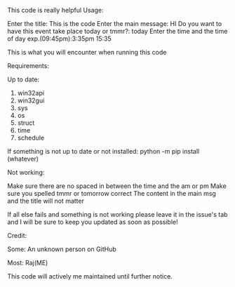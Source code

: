 This code is really helpful
Usage: 

Enter the title: This is the code
Enter the main message: HI
Do you want to have this event take place today or tmmr?: today
Enter the time and the time of day exp.(09:45pm):3:35pm
15:35

This is what you will encounter when running this code

Requirements: 

Up to date:

1. win32api
2. win32gui
3. sys
4. os
5. struct
6. time
7. schedule

If something is not up to date or not installed:
python -m pip install (whatever)

Not working:

Make sure there are no spaced in between the time and the am or pm
Make sure you spelled tmmr or tomorrow correct
The content in the main msg and the title will not matter

If all else fails and something is not working please leave it in the issue's tab and I will be sure to keep you updated as soon as possible!


Credit: 

Some:
An unknown person on GitHub

Most:
Raj(ME)


This code will actively me maintained until further notice.
